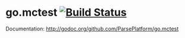 go.mctest [![Build Status](https://secure.travis-ci.org/ParsePlatform/go.mctest.png)](http://travis-ci.org/ParsePlatform/go.mctest)
=============

Documentation: http://godoc.org/github.com/ParsePlatform/go.mctest
